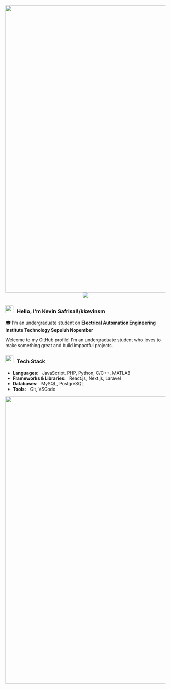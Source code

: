 <img src="https://tenor.com/jVlnb3Yrjw9.gif" width="900">

<div align="center">
  <img src="https://komarev.com/ghpvc/?username=kkevinsm&style=for-the-badge"  />
</div>

###

### <img src="https://raw.githubusercontent.com/MartinHeinz/MartinHeinz/master/wave.gif" width="25px" /> &nbsp; Hello, I'm Kevin Safrisal!/kkevinsm &nbsp;

🎓 I’m an undergraduate student on **Electrical Automation Engineering Institute Technology Sepuluh Nopember**

Welcome to my GitHub profile! I'm an undergraduate student who loves to make something great and build impactful projects. 

### <img src="https://raw.githubusercontent.com/Tarikul-Islam-Anik/Animated-Fluent-Emojis/master/Gifs/Desktop%20Computer.gif" width="25" /> &nbsp; Tech Stack

- **Languages:** &nbsp; JavaScript, PHP, Python, C/C++, MATLAB
- **Frameworks & Libraries:** &nbsp; React.js, Next.js, Laravel
- **Databases:** &nbsp; MySQL, PostgreSQL
- **Tools:** &nbsp; Git, VSCode

<img src="https://user-images.githubusercontent.com/74038190/212284115-f47cd8ff-2ffb-4b04-b5bf-4d1c14c0247f.gif" width="900">


